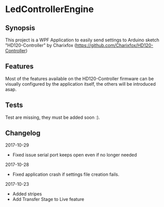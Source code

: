 # LedControllerEngine

## Synopsis
This project is a WPF Application to easily send settings to Arduino sketch "HD120-Controller" by Charixfox (https://github.com/Charixfox/HD120-Controller)

## Features
Most of the features available on the HD120-Controller firmware can be visually configured by the application itself, the others will be introduced asap.

## Tests
Test are missing, they must be added soon :).

## Changelog

2017-10-29
* Fixed issue serial port keeps open even if no longer needed

2017-10-28
* Fixed application crash if settings file creation fails.

2017-10-23
* Added stripes
* Add Transfer Stage to Live feature
